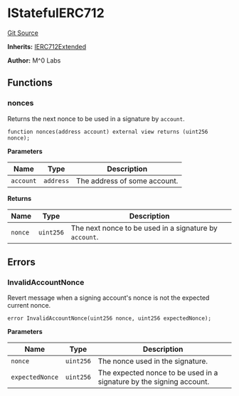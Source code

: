 # IStatefulERC712
[Git Source](https://github.com/MZero-Labs/common/blob/9da96e78d24aadd41ee6f776b7b028203782b632/src/interfaces/IStatefulERC712.sol)

**Inherits:**
[IERC712Extended](/src/interfaces/IERC712Extended.sol/interface.IERC712Extended.md)

**Author:**
M^0 Labs


## Functions
### nonces

Returns the next nonce to be used in a signature by `account`.


```solidity
function nonces(address account) external view returns (uint256 nonce);
```
**Parameters**

|Name|Type|Description|
|----|----|-----------|
|`account`|`address`|The address of some account.|

**Returns**

|Name|Type|Description|
|----|----|-----------|
|`nonce`|`uint256`|  The next nonce to be used in a signature by `account`.|


## Errors
### InvalidAccountNonce
Revert message when a signing account's nonce is not the expected current nonce.


```solidity
error InvalidAccountNonce(uint256 nonce, uint256 expectedNonce);
```

**Parameters**

|Name|Type|Description|
|----|----|-----------|
|`nonce`|`uint256`|        The nonce used in the signature.|
|`expectedNonce`|`uint256`|The expected nonce to be used in a signature by the signing account.|


